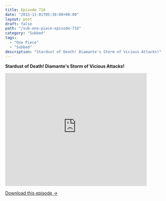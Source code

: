```yaml
---
title: Episode 716
date: "2015-11-01T05:30:00+00:00"
layout: post
draft: false
path: "/sub-one-piece-episode-716"
category: "Subbed"
tags:
  - "One Piece"
  - "Subbed"
description: "Stardust of Death! Diamante's Storm of Vicious Attacks!"
---
```


**Stardust of Death! Diamante's Storm of Vicious Attacks!**

<iframe width="640" height="360" src="https://www.rapidvideo.com/e/G6FRPGK60S" frameborder="0" marginwidth=0 marginheight=0 scrolling=no allowfullscreen style="max-width:90%;"></iframe>

<a href="http://ouo.io/qs/eCodkFEQ?s=https://www.rapidvideo.com/d/G6FRPGK60S" class="styled_a">Download this episode →</a>

